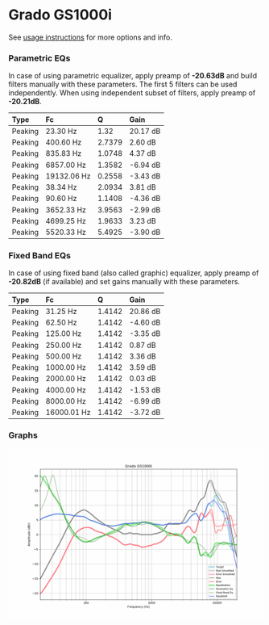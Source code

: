 # Grado GS1000i
See [usage instructions](https://github.com/jaakkopasanen/AutoEq#usage) for more options and info.

### Parametric EQs
In case of using parametric equalizer, apply preamp of **-20.63dB** and build filters manually
with these parameters. The first 5 filters can be used independently.
When using independent subset of filters, apply preamp of **-20.21dB**.

| Type    | Fc          |      Q | Gain     |
|:--------|:------------|:-------|:---------|
| Peaking | 23.30 Hz    | 1.32   | 20.17 dB |
| Peaking | 400.60 Hz   | 2.7379 | 2.60 dB  |
| Peaking | 835.83 Hz   | 1.0748 | 4.37 dB  |
| Peaking | 6857.00 Hz  | 1.3582 | -6.94 dB |
| Peaking | 19132.06 Hz | 0.2558 | -3.43 dB |
| Peaking | 38.34 Hz    | 2.0934 | 3.81 dB  |
| Peaking | 90.60 Hz    | 1.1408 | -4.36 dB |
| Peaking | 3652.33 Hz  | 3.9563 | -2.99 dB |
| Peaking | 4699.25 Hz  | 1.9633 | 3.23 dB  |
| Peaking | 5520.33 Hz  | 5.4925 | -3.90 dB |

### Fixed Band EQs
In case of using fixed band (also called graphic) equalizer, apply preamp of **-20.82dB**
(if available) and set gains manually with these parameters.

| Type    | Fc          |      Q | Gain     |
|:--------|:------------|:-------|:---------|
| Peaking | 31.25 Hz    | 1.4142 | 20.86 dB |
| Peaking | 62.50 Hz    | 1.4142 | -4.60 dB |
| Peaking | 125.00 Hz   | 1.4142 | -3.35 dB |
| Peaking | 250.00 Hz   | 1.4142 | 0.87 dB  |
| Peaking | 500.00 Hz   | 1.4142 | 3.36 dB  |
| Peaking | 1000.00 Hz  | 1.4142 | 3.59 dB  |
| Peaking | 2000.00 Hz  | 1.4142 | 0.03 dB  |
| Peaking | 4000.00 Hz  | 1.4142 | -1.53 dB |
| Peaking | 8000.00 Hz  | 1.4142 | -6.99 dB |
| Peaking | 16000.01 Hz | 1.4142 | -3.72 dB |

### Graphs
![](./Grado%20GS1000i.png)